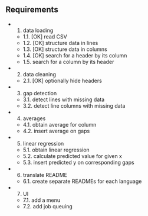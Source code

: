 ## Requirements

- 1. data loading
  - 1.1. [OK] read CSV
  - 1.2. [OK] structure data in lines
  - 1.3. [OK] structure data in columns
  - 1.4. [OK] search for a header by its column
  - 1.5. search for a column by its header
- 2. data cleaning
  - 2.1. [OK] optionally hide headers
- 3. gap detection 
  - 3.1. detect lines with missing data
  - 3.2. detect line columns with missing data
- 4. averages
  - 4.1. obtain average for column
  - 4.2. insert average on gaps
- 5. linear regression 
  - 5.1. obtain linear regression
  - 5.2. calculate predicted value for given x
  - 5.3. insert predicted y on corresponding gaps
- 6. translate README
  - 6.1. create separate READMEs for each language
- 7. UI
  - 7.1. add a menu
  - 7.2. add job queuing
